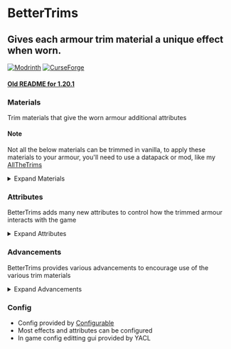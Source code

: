 BetterTrims
================
## Gives each armour trim material a unique effect when worn.

[![Modrinth](https://img.shields.io/modrinth/dt/bettertrims?color=00AF5C&label=downloads&logo=modrinth)](https://modrinth.com/mod/bettertrims)
[![CurseForge](https://cf.way2muchnoise.eu/full_821752_downloads.svg)](https://curseforge.com/minecraft/mc-mods/better-trims)

#### <b>[Old README for 1.20.1](https://github.com/Bawnorton/BetterTrims/blob/main/README.md)</b>

### Materials

Trim materials that give the worn armour additional attributes

#### Note
Not all the below materials can be trimmed in vanilla, to apply these materials to your armour, you'll need to use a 
datapack or mod, like my [AllTheTrims](https://github.com/Bawnorton/AllTheTrims) 

<details>
<summary>Expand Materials</summary>

- Amethyst
  - +1 Brewers Dream
- Chorus Fruit
  - +7% Dodge Chance
- Coal
  - +1 Walking Furnace
- Copper
  - +1 Electrifying
- Diamond
  - +1 Miner's Rush
  - +1 Fortune
- Dragon's Breath
  - +1 Share Effect Radius
- Echo Shard
  - +1 Echoing
- Emerald
  - +10% Trade Discount
- Enchanted Golden Apple
  - +3 Max Health
  - +4% Resistance
  - +40% Regen Speed
- Ender Pearl
  - +25% Projectile Dodge Chance
  - +1 Hydrophobic
- Fire Charge
  - +1 Fire Aspect
  - +1 Firey Thorns
- Glowstone
  - +1 Glowing
  - +1 Hell's Blessing
- Gold
  - +1 Sun's Blessing
  - Piglins Ignore You
- Iron
  - +1 Item Magnet
- Lapis
  - +1 Enchanter's Favour
- Leather
  - +1 Light Footed
  - When on Boots: Can walk on powdered snow
- Nether Brick
  - +12% Fire Resisitance
  - +3% Cleaving
- Netherite
  - +20% Fire Resistance
  - +8% Resistance
  - Trimmed items cannot burn
- Prismarine
  - +50% Swim Speed
  - +1 Thorns
  - +1 Oxygen Bonus (Respiration)
- Quartz
  - +10% Bonus XP
- Rabbit
  - Unimplemented
- Redstone
  - +10% Movement Speed
  - +0.5 Step Height
- Slime
  - -10 Knockback Resistance
  - +1 Knockback
  - When on Boots: +1 Bouncy

</details>

### Attributes

BetterTrims adds many new attributes to control how the trimmed armour interacts with the game
<details>
<summary>Expand Attributes</summary>

- Bonus XP
  - When picking up XP gain that much more XP (from any source)
- Bouncy
  - Landing on the ground causes you to bounce and avoid fall damage
- Brewer's Dream
  - Extends the duration of positive effects and shortens the duration of negative effects
- Celestial Blessings
  - Sun's Blessing/Moon's Blessing/End's Blessing/Hell's Blessing
  - Only applies when in the correct dimension or its the correct time of day
  - Provides minor increase to movement speed, resistance, attack damage and attack speed
- Cleaving
  - Chance to drop the head of the slain entity (includes players)
- Dodge Chance
  - Chance to avoid damage and teleport a short distance away
- Echoing
  - When slain instead teleport back 5 * level seconds
    - Resets your health, hunger and saturation to the values at that time
    - Removes all potion effects
    - Gives you the dampened effect (duration depends on level) that prevents you from echoing again
- Electrifying
  - Become immune to lightning damage
  - In water create an electric field that deals 1heart/tick of lightning damage to all entities within it
- Enchanter's Favour
  - Provides a re-roll button in the Enchanting Table UI that re-rolls the provided enchantments
- Firey Thorns
  - Attackers are set ablaze
- Fire Aspect
  - Attacked entities are set ablaze
- Fortune
  - Acts the same as the Fortune enchantment
- Glowing
  - Requires a Dynamic Light mod
  - Makes the entity emit light
- Hydrophobic
  - Water damages the entity
- Item Magnet
  - Items are drawn towards you
- Light Footed
  - Decreases the range at which entities can detect you
  - You can get within 5 blocks of some hostile mobs at the max level
- Miner's Rush
  - Mining an ore grants you one level of "Feel The Rush" up to a cap which increases your mining speed
- Projectile Dodge Chance
  - Same as Dodge Chance but only for projectiles
- Regeneration
  - Same as the Regeneration effect
- Resistance
  - Grants a percentage of flat damage reduction
- Share Effect Radius
  - The radius at which your applied effects are shared
  - The shared effect only has a duration of 1 second, so the other entity must remain within the radius for the effect to be perpetual
- Swim Speed
  - Swim faster
  - Stacks with Dolphin's Grace and Depth Strider
- Thorns
  - Acts the same as the Thorns enchantment except without the durability cost
- Trade Discount 
  - Discounts villager trades
- Walking Furnace
  - Ores/Raw Materials within the player's inventory (not hotbar) are smelted when they take fire damage
</details>

### Advancements

BetterTrims provides various advancements to encourage use of the various trim materials
<details>
<summary>Expand Advancements</summary>

- Better Trims
  - More than just a cosmetic
- Miss Me
  - Dodge an incoming attack
- Pig on a Spike
  - Get a Piglin by cleaving it
- Stay Out of my Head
  - Wear an iron trimmed iron helmet. Read my mind now Charles
- It Burns?
  - Take damage from water
- Boing!
  - Bounce off the ground to avoid fall damage
- Getting Hot in Here
  - Set yourself ablaze while wearing to smelt ores
- Who's the Creeper Now
  - Sneak up close to a creeper
- It Must be a Dream
  - Extend or reduce the duration of a potion effect by a minute
- Shocking
  - Kill a mob with an electric field
- Still Nothing Good
  - Use up 4 enchantment re-rolls
- Where Was I?
  - Get sent back to evade death
- I am a Generous Player
  - Share your potion effects with 5 other entities
- An Even Better Deal
  - Discount a trade by more than 25%
- Rock and Stone
  - Reach the max level of \"Feel The Rush\"

</details>

### Config
- Config provided by [Configurable](https://github.com/Bawnorton/Configurable)
- Most effects and attributes can be configured
- In game config editting gui provided by YACL
